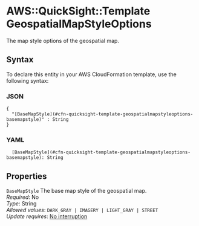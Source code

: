 # AWS::QuickSight::Template GeospatialMapStyleOptions<a name="aws-properties-quicksight-template-geospatialmapstyleoptions"></a>

The map style options of the geospatial map\.

## Syntax<a name="aws-properties-quicksight-template-geospatialmapstyleoptions-syntax"></a>

To declare this entity in your AWS CloudFormation template, use the following syntax:

### JSON<a name="aws-properties-quicksight-template-geospatialmapstyleoptions-syntax.json"></a>

```
{
  "[BaseMapStyle](#cfn-quicksight-template-geospatialmapstyleoptions-basemapstyle)" : String
}
```

### YAML<a name="aws-properties-quicksight-template-geospatialmapstyleoptions-syntax.yaml"></a>

```
  [BaseMapStyle](#cfn-quicksight-template-geospatialmapstyleoptions-basemapstyle): String
```

## Properties<a name="aws-properties-quicksight-template-geospatialmapstyleoptions-properties"></a>

`BaseMapStyle` <a name="cfn-quicksight-template-geospatialmapstyleoptions-basemapstyle"></a>
The base map style of the geospatial map\.  
_Required_: No  
_Type_: String  
_Allowed values_: `DARK_GRAY | IMAGERY | LIGHT_GRAY | STREET`  
_Update requires_: [No interruption](https://docs.aws.amazon.com/AWSCloudFormation/latest/UserGuide/using-cfn-updating-stacks-update-behaviors.html#update-no-interrupt)
